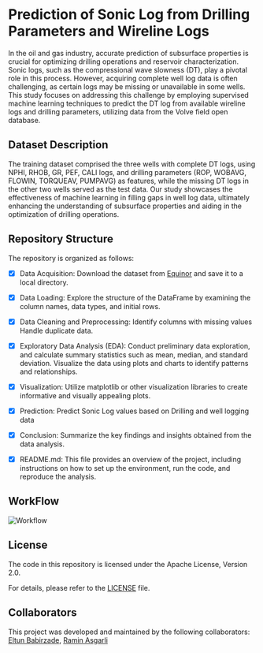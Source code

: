 # Prediction of Sonic Log from Drilling Parameters and Wireline Logs
In the oil and gas industry, accurate prediction of subsurface properties is crucial for optimizing drilling operations and reservoir characterization. Sonic logs, such as the compressional wave slowness (DT), play a pivotal role in this process. However, acquiring complete well log data is often challenging, as certain logs may be missing or unavailable in some wells. This study focuses on addressing this challenge by employing supervised machine learning techniques to predict the DT log from available wireline logs and drilling parameters, utilizing data from the Volve field open database.

## Dataset Description
The training dataset comprised the three wells with complete DT logs, using NPHI, RHOB, GR, PEF, CALI logs, and drilling parameters (ROP, WOBAVG, FLOWIN, TORQUEAV, PUMPAVG) as features, while the missing DT logs in the other two wells served as the test data. Our study showcases the effectiveness of machine learning in filling gaps in well log data, ultimately enhancing the understanding of subsurface properties and aiding in the optimization of drilling operations.

## Repository Structure
The repository is organized as follows:
- [x] Data Acquisition: Download the dataset from [Equinor](https://www.equinor.com/) and save it to a local directory.

- [x] Data Loading: Explore the structure of the DataFrame by examining the column names, data types, and initial rows.
    
- [x] Data Cleaning and Preprocessing: Identify columns with missing values Handle duplicate data.
      
- [x] Exploratory Data Analysis (EDA): Conduct preliminary data exploration, and calculate summary statistics such as mean, median, and standard deviation. Visualize the data using plots and charts to identify patterns and relationships.

- [x] Visualization: Utilize matplotlib or other visualization libraries to create informative and visually appealing plots.
- [x] Prediction: Predict Sonic Log values based on Drilling and well logging data

- [x] Conclusion: Summarize the key findings and insights obtained from the data analysis. 

- [x] README.md: This file provides an overview of the project, including instructions on how to set up the environment, run the code, and reproduce the analysis.


## WorkFlow
![Workflow](https://github.com/eltunbabirzade/sonic_log_prediction/assets/86204008/1ecf9f52-1625-45a0-a14a-227b6b08c5f5)



## License
The code in this repository is licensed under the Apache License, Version 2.0.

For details, please refer to the [LICENSE](LICENSE) file.


## Collaborators
This project was developed and maintained by the following collaborators:
[Eltun Babirzade](https://github.com/eltunbabirzade), [Ramin Asgarli](https://github.com/raminasgarl1) 
